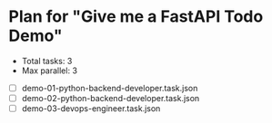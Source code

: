 # Plan for "Give me a FastAPI Todo Demo"

- Total tasks: 3
- Max parallel: 3

- [ ] demo-01-python-backend-developer.task.json
- [ ] demo-02-python-backend-developer.task.json
- [ ] demo-03-devops-engineer.task.json
